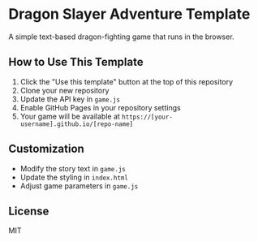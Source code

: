 # Dragon Slayer Adventure Template

A simple text-based dragon-fighting game that runs in the browser.

## How to Use This Template

1. Click the "Use this template" button at the top of this repository
2. Clone your new repository
3. Update the API key in `game.js`
4. Enable GitHub Pages in your repository settings
5. Your game will be available at `https://[your-username].github.io/[repo-name]`

## Customization

- Modify the story text in `game.js`
- Update the styling in `index.html`
- Adjust game parameters in `game.js`

## License

MIT 